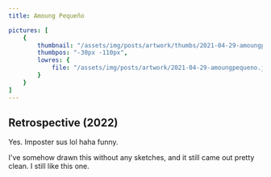 ```yaml
---
title: Amoung Pequeño

pictures: [
	{
		thumbnail: "/assets/img/posts/artwork/thumbs/2021-04-29-amoungpequeno.jpg",
		thumbpos: "-30px -110px",
		lowres: {
			file: "/assets/img/posts/artwork/2021-04-29-amoungpequeno.jpg"
		}
	}
]
---
```

## Retrospective (2022)
Yes. Imposter sus lol haha funny.

I've somehow drawn this without any sketches, and it still came out pretty clean. I still like this one.
